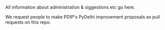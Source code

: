All information about administration & siggestions etc go here.

We request people to make PDIP's PyDelhi improvement proposals as pull requests on this repo.

